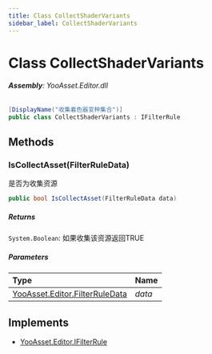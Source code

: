 ```yaml
---
title: Class CollectShaderVariants
sidebar_label: CollectShaderVariants
---
```

# Class CollectShaderVariants


###### **Assembly**: YooAsset.Editor.dll

```csharp title="Declaration"
[DisplayName("收集着色器变种集合")]
public class CollectShaderVariants : IFilterRule
```
## Methods
### IsCollectAsset(FilterRuleData)
是否为收集资源

```csharp title="Declaration"
public bool IsCollectAsset(FilterRuleData data)
```

##### Returns

`System.Boolean`: 如果收集该资源返回TRUE
##### Parameters

| Type | Name |
|:--- |:--- |
| [YooAsset.Editor.FilterRuleData](../YooAsset.Editor/FilterRuleData.md) | *data* |


## Implements

* [YooAsset.Editor.IFilterRule](../YooAsset.Editor/IFilterRule.md)
